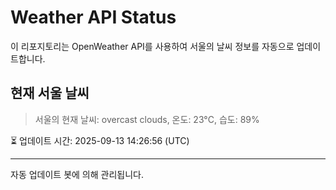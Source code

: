 
# Weather API Status

이 리포지토리는 OpenWeather API를 사용하여 서울의 날씨 정보를 자동으로 업데이트합니다.

## 현재 서울 날씨
> 서울의 현재 날씨: overcast clouds, 온도: 23°C, 습도: 89%

⏳ 업데이트 시간: 2025-09-13 14:26:56 (UTC)

---
자동 업데이트 봇에 의해 관리됩니다.
